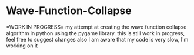 # Wave-Function-Collapse
=WORK IN PROGRESS= my attempt at creating the wave function collapse algorithm in python using the pygame library.
this is still work in progress, feel free to suggest changes
also I am aware that my code is very slow, I'm working on it
